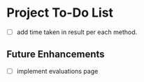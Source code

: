 # Project To-Do List

- [ ] add time taken in result per each method.

## Future Enhancements
- [ ] implement evaluations page